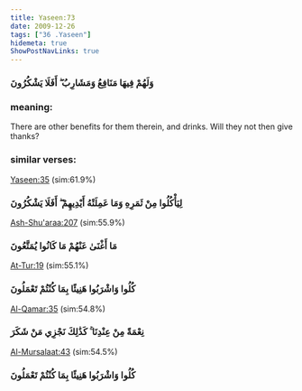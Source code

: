 ```yaml
---
title: Yaseen:73
date: 2009-12-26
tags: ["36 .Yaseen"]
hidemeta: true 
ShowPostNavLinks: true 
---
```

### وَلَهُمْ فِيهَا مَنَافِعُ وَمَشَارِبُ ۖ أَفَلَا يَشْكُرُونَ
### meaning: 
There are other benefits for them therein, and drinks. Will they not then give thanks?
### similar verses: 

[Yaseen:35](/36/35) (sim:61.9%)

### لِيَأْكُلُوا مِنْ ثَمَرِهِ وَمَا عَمِلَتْهُ أَيْدِيهِمْ ۖ أَفَلَا يَشْكُرُونَ

[Ash-Shu'araa:207](/26/207) (sim:55.9%)

### مَا أَغْنَىٰ عَنْهُمْ مَا كَانُوا يُمَتَّعُونَ

[At-Tur:19](/52/19) (sim:55.1%)

### كُلُوا وَاشْرَبُوا هَنِيئًا بِمَا كُنْتُمْ تَعْمَلُونَ

[Al-Qamar:35](/54/35) (sim:54.8%)

### نِعْمَةً مِنْ عِنْدِنَا ۚ كَذَٰلِكَ نَجْزِي مَنْ شَكَرَ

[Al-Mursalaat:43](/77/43) (sim:54.5%)

### كُلُوا وَاشْرَبُوا هَنِيئًا بِمَا كُنْتُمْ تَعْمَلُونَ
